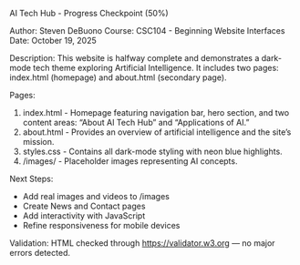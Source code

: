 AI Tech Hub - Progress Checkpoint (50%)

Author: Steven DeBuono
Course: CSC104 - Beginning Website Interfaces
Date: October 19, 2025

Description:
This website is halfway complete and demonstrates a dark-mode tech theme exploring Artificial Intelligence.
It includes two pages: index.html (homepage) and about.html (secondary page).

Pages:
1. index.html - Homepage featuring navigation bar, hero section, and two content areas: “About AI Tech Hub” and “Applications of AI.”
2. about.html - Provides an overview of artificial intelligence and the site’s mission.
3. styles.css - Contains all dark-mode styling with neon blue highlights.
4. /images/ - Placeholder images representing AI concepts.

Next Steps:
- Add real images and videos to /images
- Create News and Contact pages
- Add interactivity with JavaScript
- Refine responsiveness for mobile devices

Validation:
HTML checked through https://validator.w3.org — no major errors detected.
